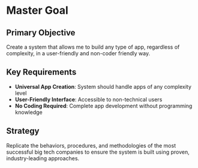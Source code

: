 # Master Goal

## Primary Objective
Create a system that allows me to build any type of app, regardless of complexity, in a user-friendly and non-coder friendly way.

## Key Requirements
- **Universal App Creation**: System should handle apps of any complexity level
- **User-Friendly Interface**: Accessible to non-technical users
- **No Coding Required**: Complete app development without programming knowledge

## Strategy
Replicate the behaviors, procedures, and methodologies of the most successful big tech companies to ensure the system is built using proven, industry-leading approaches.